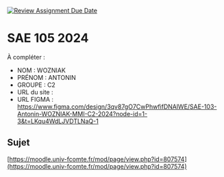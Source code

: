 [![Review Assignment Due Date](https://classroom.github.com/assets/deadline-readme-button-22041afd0340ce965d47ae6ef1cefeee28c7c493a6346c4f15d667ab976d596c.svg)](https://classroom.github.com/a/DNce7fkr)
# SAE 105 2024

À compléter :

- NOM : WOZNIAK
- PRÉNOM : ANTONIN
- GROUPE : C2 
- URL du site :
- URL FIGMA : https://www.figma.com/design/3qv87gO7CwPhwfifDNAlWE/SAE-103-Antonin-WOZNIAK-MMI-C2-2024?node-id=1-3&t=LKqu4WdLJVDTLNaQ-1

## Sujet

[https://moodle.univ-fcomte.fr/mod/page/view.php?id=807574](https://moodle.univ-fcomte.fr/mod/page/view.php?id=807574)
